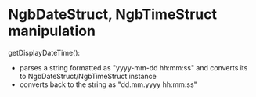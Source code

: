 # NgbDateStruct, NgbTimeStruct manipulation

getDisplayDateTime():
- parses a string formatted as "yyyy-mm-dd hh:mm:ss" and converts its to NgbDateStruct/NgbTimeStruct instance 
- converts back to the string as "dd.mm.yyyy hh:mm:ss"
